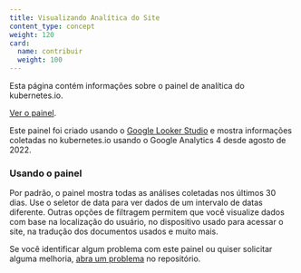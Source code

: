 ```yaml
---
title: Visualizando Analítica do Site
content_type: concept
weight: 120
card:
  name: contribuir
  weight: 100
---
```


<!-- overview -->

Esta página contém informações sobre o painel de analítica do kubernetes.io.

<!-- body -->

[Ver o painel](https://lookerstudio.google.com/u/0/reporting/fe615dc5-59b0-4db5-8504-ef9eacb663a9/page/4VDGB/).

Este painel foi criado usando o [Google Looker Studio](https://lookerstudio.google.com/overview) e mostra informações coletadas no kubernetes.io usando o Google Analytics 4 desde agosto de 2022.

### Usando o painel

Por padrão, o painel mostra todas as análises coletadas nos últimos 30 dias. Use o seletor de data para ver dados de um intervalo de datas diferente.
Outras opções de filtragem permitem que você visualize dados com base na localização do usuário, no dispositivo usado para acessar o site, na tradução dos documentos usados ​​e muito mais.

Se você identificar algum problema com este painel ou quiser solicitar alguma melhoria, [abra um problema](https://github.com/kubernetes/website/issues/new/choose) no repositório.
